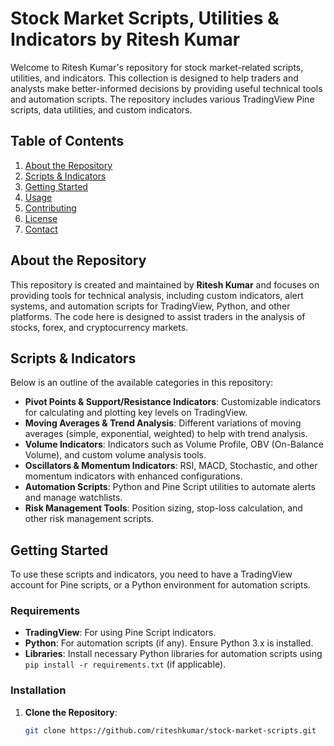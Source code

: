 # Stock Market Scripts, Utilities & Indicators by Ritesh Kumar

Welcome to Ritesh Kumar's repository for stock market-related scripts, utilities, and indicators. This collection is designed to help traders and analysts make better-informed decisions by providing useful technical tools and automation scripts. The repository includes various TradingView Pine scripts, data utilities, and custom indicators.

## Table of Contents

1. [About the Repository](#about-the-repository)
2. [Scripts & Indicators](#scripts--indicators)
3. [Getting Started](#getting-started)
4. [Usage](#usage)
5. [Contributing](#contributing)
6. [License](#license)
7. [Contact](#contact)

## About the Repository

This repository is created and maintained by **Ritesh Kumar** and focuses on providing tools for technical analysis, including custom indicators, alert systems, and automation scripts for TradingView, Python, and other platforms. The code here is designed to assist traders in the analysis of stocks, forex, and cryptocurrency markets.

## Scripts & Indicators

Below is an outline of the available categories in this repository:

- **Pivot Points & Support/Resistance Indicators**: Customizable indicators for calculating and plotting key levels on TradingView.
- **Moving Averages & Trend Analysis**: Different variations of moving averages (simple, exponential, weighted) to help with trend analysis.
- **Volume Indicators**: Indicators such as Volume Profile, OBV (On-Balance Volume), and custom volume analysis tools.
- **Oscillators & Momentum Indicators**: RSI, MACD, Stochastic, and other momentum indicators with enhanced configurations.
- **Automation Scripts**: Python and Pine Script utilities to automate alerts and manage watchlists.
- **Risk Management Tools**: Position sizing, stop-loss calculation, and other risk management scripts.

## Getting Started

To use these scripts and indicators, you need to have a TradingView account for Pine scripts, or a Python environment for automation scripts.

### Requirements

- **TradingView**: For using Pine Script indicators.
- **Python**: For automation scripts (if any). Ensure Python 3.x is installed.
- **Libraries**: Install necessary Python libraries for automation scripts using `pip install -r requirements.txt` (if applicable).

### Installation

1. **Clone the Repository**:
   ```bash
   git clone https://github.com/riteshkumar/stock-market-scripts.git
